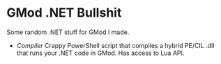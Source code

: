 GMod .NET Bullshit
==================

Some random .NET stuff for GMod I made.

+	*Compiler*
	Crappy PowerShell script that compiles a hybrid PE/CIL .dll that runs your .NET code in GMod. Has access to Lua API.